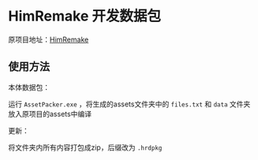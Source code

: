 # HimRemake 开发数据包

原项目地址：[HimRemake](https://himremake.zyfdroid.com)

## 使用方法

本体数据包：

运行 `AssetPacker.exe` ，将生成的assets文件夹中的 `files.txt` 和 `data` 文件夹放入原项目的assets中编译

更新：

将文件夹内所有内容打包成zip，后缀改为 `.hrdpkg`
